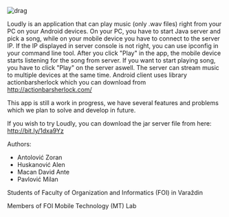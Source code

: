  ![drag](https://raw2.github.com/ahuskano/Loudly/master/loudly_logo.png)


Loudly is an application that can play music (only .wav files) right from your PC on your Android devices. 
On your PC, you have to start Java server and pick a song, while on your mobile device you have to connect to 
the server IP. If the IP displayed in server console is not right, you can use ipconfig in your command line tool. 
After you click "Play" in the app, the mobile device starts listening for the song from server. 
If you want to start playing song, you have to click "Play" on the server aswell.
The server can stream music to multiple devices at the same time. Android client uses library actionbarsherlock which you can download from http://actionbarsherlock.com/ 

This app is still a work in progress, we have several features and problems which we plan to solve and develop in future.

If you wish to try Loudly, you can download the jar server file from here:
http://bit.ly/1dxa9Yz

Authors:
- Antolović Zoran
- Huskanović Alen
- Macan David Ante
- Pavlović Milan

Students of Faculty of Organization and Informatics (FOI) in Varaždin

Members of FOI Mobile Technology (MT) Lab
